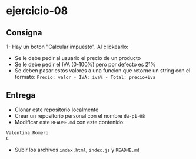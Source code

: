 # ejercicio-08

## Consigna

1- Hay un boton "Calcular impuesto". Al clickearlo:

  - Se le debe pedir al usuario el precio de un producto
  - Se le debe pedir el IVA (0-100%) pero por defecto es 21%
  - Se deben pasar estos valores a una funcion que retorne un string con el formato: `Precio: valor - IVA: iva% - Total: precio+iva`

## Entrega

- Clonar este repositorio localmente
- Crear un repositorio personal con el nombre `dw-p1-08`
- Modificar este `README.md` con este contenido:

```markdown
Valentina Romero
C
```

- Subir los archivos `index.html`, `index.js` y `README.md`
